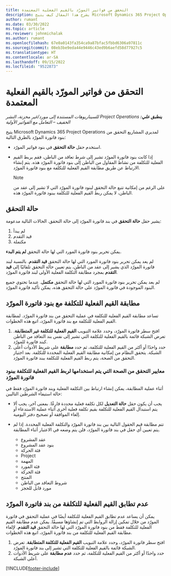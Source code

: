 ```yaml
---
title: التحقق من فواتير المورّد بالقيم الفعلية المعتمدة
description: يشرح هذا المقال كيف يتيح Microsoft Dynamics 365 Project Operations لمديري المشاريع التحقق من فواتير المورّد باستخدام القيم الفعلية التي تمت الموافقة عليها أثناء قيام المتعاقدين بالعمل والوقت المسجل، والمصروفات والمواد التي استخدمها أعضاء فريق المشروع.
author: rumant
ms.date: 03/30/2022
ms.topic: article
ms.reviewer: johnmichalak
ms.author: rumant
ms.openlocfilehash: 67e0a0143fa354ca9a87bfac5fbbd6306a97811c
ms.sourcegitcommit: 08eb3be9eda44e9446c43ed9b6aefd58d77927c5
ms.translationtype: HT
ms.contentlocale: ar-SA
ms.lasthandoff: 09/15/2022
ms.locfileid: "9522873"
---
```

# <a name="verification-of-vendor-invoices-with-approved-actuals"></a>التحقق من فواتير المورّد بالقيم الفعلية المعتمدة

_**ينطبق علي:** ‏‫Project Operations للسيناريوهات المستندة إلى مورد/غير مخزنة‬، ‏‫النشر الخفيف – التعامل مع الفواتير الأولية‬_

يتيح Microsoft Dynamics 365 Project Operations لمديري المشاريع التحقق من بنود فاتورة المورّد بالطرق التالية:

- استخدم حقل **حالة التحقق** في بنود فواتير المورّد.
- إذا كانت بنود فاتورة المورّد تشير إلى شرط تعاقد من الباطن، فقم بربط القيم الفعلية للتكلفة من نشاط المقاول من الباطن إلى بنود فاتورة المورّد هذه. يتم إنشاء الارتباط عن طريق مطابقة القيم الفعلية للتكلفة مع بنود فاتورة المورّد.

    > [!NOTE]
    > على الرغم من إمكانية تتبع حالة التحقق لبنود فاتورة المورّد التي لا تشير إلى عقد من الباطن، لا يمكن ربط القيم الفعلية للتكلفة ببنود فاتورة المورّد هذه.

## <a name="verification-status"></a>حالة التحقق

يشير حقل **حالة التحقق** في بند فاتورة المورّد إلى حالة التحقق. الحالات التالية مدعومة:

1. لم يبدأ
2. قيد التقدم
3. مكتملة

يمكن تحرير بنود فاتورة المورد التي لها حالة التحقق **لم يتم البدء**.

لم يعد يمكن تحرير بنود فاتورة المورد التي لها حالة التحقق **قيد التقدم**. بالنسبة لبند فاتورة المورّد الذي يشير إلى عقد من الباطن، يتم تعيين حالة التحقق تلقائيًا إلى **قيد التقدم** بمجرد مطابقة التكلفة الفعلية الأولى لبند فاتورة المورّد.

لم يعد يمكن تحرير بنود فاتورة المورد التي لها حالة التحقق **مكتمل**. عندما تحتوي جميع البنود الموجودة في فاتورة المورّد على حالة التحقق هذه، يمكن تأكيد فاتورة المورّد.

## <a name="match-cost-actuals-to-vendor-invoice-lines"></a>مطابقة القيم الفعلية للتكلفة مع بنود فاتورة المورّد

تساعد مطابقة القيم الفعلية للتكلفة في عملية التحقق من بند فاتورة المورّد. لمطابقة القيم الفعلية للتكلفة مع بند فاتورة المورّد، اتبع هذه الخطوات.

1. افتح سطر فاتورة المورّد، وحدد علامة التبويب **القيم الفعلية للتكلفة غير المتطابقة**. تعرض الشبكة قائمة بالقيم الفعلية للتكلفة التي تشير إلى نفس بند التعاقد من الباطن كبند فاتورة للمورّد.
2. حدد واحدًا أو أكثر من القيم الفعلية للتكلفة، ثم حدد **مطابقة** على شريط الأدوات أعلى الشبكة. يتحقق النظام من إمكانية مطابقة القيم الفعلية المحددة للتكلفة. بعد اجتياز التحقق من الصحة، يتم ربط القيم الفعلية للتكلفة ببند فاتورة المورّد.

### <a name="validation-criteria-that-are-used-to-link-cost-actuals-to-vendor-invoice-lines"></a>معايير التحقق من الصحة التي يتم استخدامها لربط القيم الفعلية للتكلفة ببنود فاتورة المورّد

أثناء عملية المطابقة، يمكن إنشاء ارتباط بين التكلفة الفعلية وبند فاتورة المورّد فقط في حالة استيفاء الشرطين التاليين:

- يجب أن يكون حقل **حالة التعديل** لكل تكلفة فعلية محددة فارغًا. بمعنى آخر، يجب ألا يتم استبدال القيم الفعلية للتكلفة بقيم تكلفة فعلية أخرى أثناء عملية الاستدعاء أو إلغاء الموافقة أو تصحيح دفتر اليومية.
- تتم مطابقة قيم الحقول التالية بين بند فاتورة المورّد والتكلفة الفعلية المحددة. إذا لم يتم تعيين أي حقل في بند فاتورة المورّد، فلن يتم وضعه في الاعتبار أثناء المطابقة.

    - عقد المشروع
    - بنود عقد المشروع
    - فئة الحركة
    - Project
    - المهمة
    - فئة المورد
    - فئة الحركة
    - المنتج 
    - شروط التعاقد من الباطن
    - مورد قابل للحجز

## <a name="unmatch-cost-actuals-from-a-vendor-invoice-line"></a>عدم تطابق القيم الفعلية للتكلفة من بند فاتورة المورّد

يمكن أن يساعد عدم تطابق القيم الفعلية للتكلفة أيضًا في عملية التحقق في فاتورة المورّد من خلال تمكين إزالة الروابط التي تم إنشاؤها مسبقًا. يمكن عدم مطابقة القيم الفعلية للتكلفة فقط من بنود فاتورة المورّد التي لها حالة التحقق **قيد التقدم**. لإلغاء مطابقة القيم الفعلية للتكلفة من بند فاتورة المورّد، اتبع هذه الخطوات.

1. افتح سطر فاتورة المورّد، وحدد علامة التبويب **القيم الفعلية للتكلفة المتطابقة**. تعرض الشبكة قائمة بالقيم الفعلية للتكلفة التي تشير إلى بند فاتورة المورّد.
2. حدد واحدًا أو أكثر من القيم الفعلية للتكلفة، ثم حدد **عدم مطابقة** على شريط الأدوات أعلى الشبكة.

[!INCLUDE[footer-include](../../includes/footer-banner.md)]
